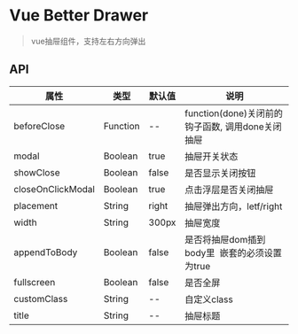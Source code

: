 # Vue Better Drawer
> vue抽屉组件，支持左右方向弹出

## API

| **属性** | **类型** | **默认值** | **说明** |
| --- | --- | --- | --- |
| beforeClose | Function | -- | function(done)关闭前的钩子函数, 调用done关闭抽屉 |
| modal | Boolean | true | 抽屉开关状态 |
| showClose | Boolean | false | 是否显示关闭按钮 |
| closeOnClickModal | Boolean | true | 点击浮层是否关闭抽屉 |
| placement | String | right | 抽屉弹出方向，letf/right |
| width | String | 300px | 抽屉宽度 |
| appendToBody | Boolean | false | 是否将抽屉dom插到body里  嵌套的必须设置为true |
| fullscreen | Boolean | false | 是否全屏 |
| customClass | String | -- |  自定义class |
| title | String | -- | 抽屉标题 |

